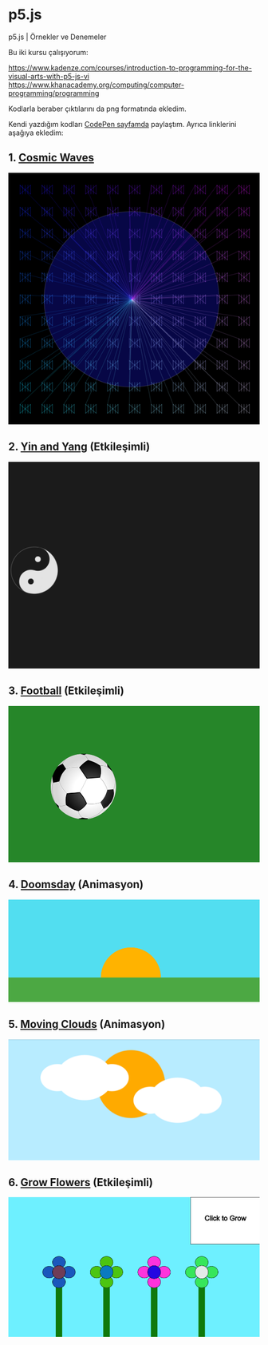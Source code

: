 # p5.js
p5.js | Örnekler ve Denemeler

Bu iki kursu çalışıyorum:

https://www.kadenze.com/courses/introduction-to-programming-for-the-visual-arts-with-p5-js-vi
https://www.khanacademy.org/computing/computer-programming/programming

Kodlarla beraber çıktılarını da png formatında ekledim.

Kendi yazdığım kodları [CodePen sayfamda](https://www.codepen.io/erdiucar) paylaştım. Ayrıca linklerini aşağıya ekledim:

## 1. [Cosmic Waves](https://codepen.io/erdiucar/pen/mQaVoo)
![alt text](https://github.com/erdiucar/p5.js/blob/master/js/10donguler.png)

## 2. [Yin and Yang](https://codepen.io/erdiucar/pen/oQraJW) (Etkileşimli)
![alt text](https://github.com/erdiucar/p5.js/blob/master/js/16yinYang.png)

## 3. [Football](https://codepen.io/erdiucar/pen/ebpgxx) (Etkileşimli)
![alt text](https://github.com/erdiucar/p5.js/blob/master/js/20futbol.png)

## 4. [Doomsday](https://codepen.io/erdiucar/pen/GedoPG) (Animasyon)
![alt text](https://github.com/erdiucar/p5.js/blob/master/js/21doomsDay.png)

## 5. [Moving Clouds](https://codepen.io/erdiucar/pen/VRxWpo) (Animasyon)
![alt text](https://github.com/erdiucar/p5.js/blob/master/js/22movingClouds.png)

## 6. [Grow Flowers](https://codepen.io/erdiucar/pen/VRxWpo) (Etkileşimli)
![alt text](https://github.com/erdiucar/p5.js/blob/master/js/23growFlowers.png)


